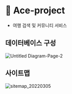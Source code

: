 # :pushpin: Ace-project
- 여행 검색 및 커뮤니티 서비스


## 데이터베이스 구성
![Untitled Diagram-Page-2](https://user-images.githubusercontent.com/95380638/158016517-a66ea04a-97ca-46b2-832c-ad502ed4d7be.png)



## 사이트맵
![sitemap_20220305](https://user-images.githubusercontent.com/97776406/156871868-ea95d044-f3f9-4291-b0c4-3c6922954714.svg)
